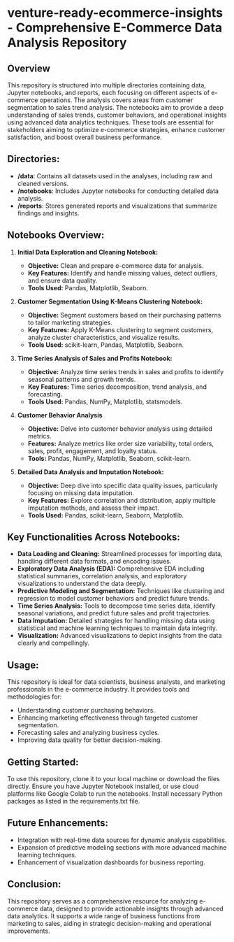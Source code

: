 # venture-ready-ecommerce-insights - Comprehensive E-Commerce Data Analysis Repository

## Overview
This repository is structured into multiple directories containing data, Jupyter notebooks, and reports, each focusing on different aspects of e-commerce operations. The analysis covers areas from customer segmentation to sales trend analysis.
The notebooks aim to provide a deep understanding of sales trends, customer behaviors, and operational insights using advanced data analytics techniques. These tools are essential for stakeholders aiming to optimize e-commerce strategies, enhance customer satisfaction, and boost overall business performance.

## Directories:
- **/data**: Contains all datasets used in the analyses, including raw and cleaned versions.
- **/notebooks**: Includes Jupyter notebooks for conducting detailed data analysis.
- **/reports**: Stores generated reports and visualizations that summarize findings and insights.

## Notebooks Overview:
1. **Initial Data Exploration and Cleaning Notebook:**
   - **Objective:** Clean and prepare e-commerce data for analysis.
   - **Key Features:** Identify and handle missing values, detect outliers, and ensure data quality.
   - **Tools Used:** Pandas, Matplotlib, Seaborn.

2. **Customer Segmentation Using K-Means Clustering Notebook:**
   - **Objective:** Segment customers based on their purchasing patterns to tailor marketing strategies.
   - **Key Features:** Apply K-Means clustering to segment customers, analyze cluster characteristics, and visualize results.
   - **Tools Used:** scikit-learn, Pandas, Matplotlib, Seaborn.

3. **Time Series Analysis of Sales and Profits Notebook:**
   - **Objective:** Analyze time series trends in sales and profits to identify seasonal patterns and growth trends.
   - **Key Features:** Time series decomposition, trend analysis, and forecasting.
   - **Tools Used:** Pandas, NumPy, Matplotlib, statsmodels.

4. **Customer Behavior Analysis**
    - **Objective:** Delve into customer behavior analysis using detailed metrics.
    - **Features:** Analyze metrics like order size variability, total orders, sales, profit, engagement, and loyalty status.
    - **Tools:** Pandas, NumPy, Matplotlib, Seaborn, scikit-learn.

5. **Detailed Data Analysis and Imputation Notebook:**
   - **Objective:** Deep dive into specific data quality issues, particularly focusing on missing data imputation.
   - **Key Features:** Explore correlation and distribution, apply multiple imputation methods, and assess their impact.
   - **Tools Used:** Pandas, scikit-learn, Seaborn, Matplotlib.

## Key Functionalities Across Notebooks:
- **Data Loading and Cleaning:** Streamlined processes for importing data, handling different data formats, and encoding issues.
- **Exploratory Data Analysis (EDA):** Comprehensive EDA including statistical summaries, correlation analysis, and exploratory visualizations to understand the data deeply.
- **Predictive Modeling and Segmentation:** Techniques like clustering and regression to model customer behaviors and predict future trends.
- **Time Series Analysis:** Tools to decompose time series data, identify seasonal variations, and predict future sales and profit trajectories.
- **Data Imputation:** Detailed strategies for handling missing data using statistical and machine learning techniques to maintain data integrity.
- **Visualization:** Advanced visualizations to depict insights from the data clearly and compellingly.

## Usage:
This repository is ideal for data scientists, business analysts, and marketing professionals in the e-commerce industry. It provides tools and methodologies for:
- Understanding customer purchasing behaviors.
- Enhancing marketing effectiveness through targeted customer segmentation.
- Forecasting sales and analyzing business cycles.
- Improving data quality for better decision-making.

## Getting Started:
To use this repository, clone it to your local machine or download the files directly. Ensure you have Jupyter Notebook installed, or use cloud platforms like Google Colab to run the notebooks. Install necessary Python packages as listed in the requirements.txt file.

## Future Enhancements:
- Integration with real-time data sources for dynamic analysis capabilities.
- Expansion of predictive modeling sections with more advanced machine learning techniques.
- Enhancement of visualization dashboards for business reporting.

## Conclusion:
This repository serves as a comprehensive resource for analyzing e-commerce data, designed to provide actionable insights through advanced data analytics. It supports a wide range of business functions from marketing to sales, aiding in strategic decision-making and operational improvements.
